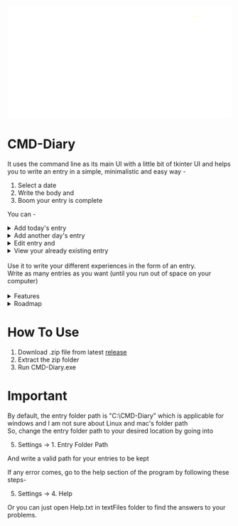 
<p align="center">
  <img src=https://github.com/EdwinRodger/CMD-Diary/blob/main/.github/images/small.png />
</p>

# CMD-Diary
It uses the command line as its main UI with a little bit of tkinter UI and helps you to write an entry in a simple, minimalistic and easy way -
1. Select a date
2. Write the body and
3. Boom your entry is complete

You can -
<details>
<summary>Add today's entry</summary>
<br>
<img src=https://github.com/EdwinRodger/CMD-Diary/blob/main/.github/images/add_today_entry.png />
</details>
<details>
<summary>Add another day's entry</summary>
<br>
<img src=https://github.com/EdwinRodger/CMD-Diary/blob/main/.github/images/another_day_entry.png />
</details>
<details>
<summary>Edit entry and</summary>
<br>
<img src=https://github.com/EdwinRodger/CMD-Diary/blob/main/.github/images/edit_entry.png />
</details>
<details>
<summary>View your already existing entry</summary>
<br>
<img src=https://github.com/EdwinRodger/CMD-Diary/blob/main/.github/images/view_entry.png />
</details>
<br>
Use it to write your different experiences in the form of an entry.<br>
Write as many entries as you want (until you run out of space on your computer)<br>
<br>
<details>
<summary>Features</summary>
<br>
1. Enter todays entry on the go<br>
2. Select a date and start writing entry for it<br>
3. Edit entries again and again<br>
4. View your old enrtries for a memory refresh<br>
5. Don't know how to start an entry? Turn ON diary template in settings<br>
6. Save entries in desired location by changing Entry Folder Path in settings (not available in v3.0)<br>
7. Visit vairious sections of github site by Online Help section in settings<br>
</details>
<details>
<summary>Roadmap</summary>
<br>
1. Adding Password (may come in latest update, maybe v4.0)<br>
2. Adding basic text editing features (undo, redo, cut, copy, paste etc.)<br>
3. Encrypting saved text files<br>
4. Using encrypted SQLite database to store entries (will be offline, will not need another software)<br>
5. Making a complete GUI for the software<br>
6. Remove logging in the prompt (may come in latest update, maybe v4.0)<br>
</details>

# How To Use
1. Download .zip file from latest [release](https://github.com/Edwinrodger/CMD-Diary/releases)<br>
2. Extract the zip folder<br>
3. Run CMD-Diary.exe

# Important
By default, the entry folder path is "C:\CMD-Diary" which is applicable for windows and I am not sure about Linux and mac's folder path<br>
So, change the entry folder path to your desired location by going into<br>

5. Settings -> 1. Entry Folder Path<br>

And write a valid path for your entries to be kept<br>

If any error comes, go to the help section of the program by following these steps-<br>

5. Settings -> 4. Help<br>

Or you can just open Help.txt in textFiles folder to find the answers to your problems.

